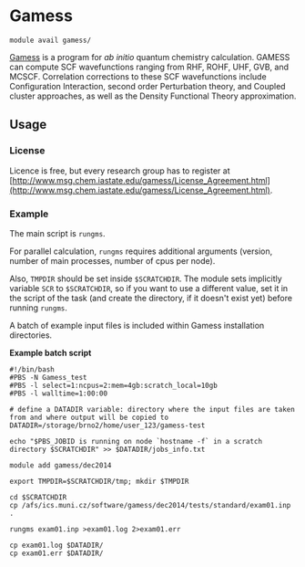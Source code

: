 # Gamess 

    module avail gamess/

[Gamess](https://www.msg.chem.iastate.edu/gamess/) is a program for *ab initio* quantum chemistry calculation. GAMESS can compute SCF wavefunctions ranging from RHF, ROHF, UHF, GVB, and MCSCF. Correlation corrections to these SCF wavefunctions include Configuration Interaction, second order Perturbation theory, and Coupled cluster approaches, as well as the Density Functional Theory approximation. 

## Usage

### License

Licence is free, but every research group has to register at [http://www.msg.chem.iastate.edu/gamess/License_Agreement.html](http://www.msg.chem.iastate.edu/gamess/License_Agreement.html).

### Example

The main script is `rungms`.

For parallel calculation, `rungms` requires additional arguments (version, number of main processes, number of cpus per node).

Also, `TMPDIR` should be set inside `$SCRATCHDIR`. The module sets implicitly variable `SCR` to `$SCRATCHDIR`, so if you want to use a different value, set it in the script of the task (and create the directory, if it doesn't exist yet) before running `rungms`.

A batch of example input files is included within Gamess installation directories.

**Example batch script**

```
#!/bin/bash
#PBS -N Gamess_test
#PBS -l select=1:ncpus=2:mem=4gb:scratch_local=10gb
#PBS -l walltime=1:00:00 

# define a DATADIR variable: directory where the input files are taken from and where output will be copied to
DATADIR=/storage/brno2/home/user_123/gamess-test

echo "$PBS_JOBID is running on node `hostname -f` in a scratch directory $SCRATCHDIR" >> $DATADIR/jobs_info.txt

module add gamess/dec2014

export TMPDIR=$SCRATCHDIR/tmp; mkdir $TMPDIR

cd $SCRATCHDIR
cp /afs/ics.muni.cz/software/gamess/dec2014/tests/standard/exam01.inp .

rungms exam01.inp >exam01.log 2>exam01.err

cp exam01.log $DATADIR/
cp exam01.err $DATADIR/

```

